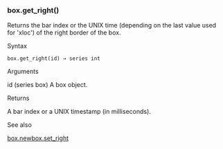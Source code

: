 ### box.get\_right()

Returns the bar index or the UNIX time (depending on the last value used for 'xloc') of the right border of the box.

Syntax

```
box.get_right(id) → series int
```

Arguments

id (series box) A box object.

Returns

A bar index or a UNIX timestamp (in milliseconds).

See also

[box.new](#fun_box.new)[box.set\_right](#fun_box.set_right)
